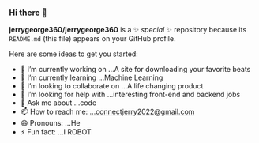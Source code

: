### Hi there 👋


**jerrygeorge360/jerrygeorge360** is a ✨ _special_ ✨ repository because its `README.md` (this file) appears on your GitHub profile.

Here are some ideas to get you started:

- 🔭 I’m currently working on ...A site for downloading your favorite beats
- 🌱 I’m currently learning ...Machine Learning
- 👯 I’m looking to collaborate on ...A life changing product
- 🤔 I’m looking for help with ...interesting front-end and backend jobs
- 💬 Ask me about ...code
- 📫 How to reach me: ...connectjerry2022@gmail.com
- 😄 Pronouns: ...He
- ⚡ Fun fact: ...I ROBOT

